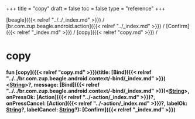+++
title = "copy"
draft = false
toc = false
type = "reference"
+++

[beagle]({{< relref "../../_index.md" >}}) / [br.com.zup.beagle.android.action]({{< relref "../_index.md" >}}) / [Confirm]({{< relref "_index.md" >}}) / [copy]({{< relref "copy.md" >}}) / 



# copy  
  
<b><b>fun [copy]({{< relref "copy.md" >}})(title: [Bind]({{< relref "../../br.com.zup.beagle.android.context/-bind/_index.md" >}})<[String](https://kotlinlang.org/api/latest/jvm/stdlib/kotlin/-string/index.html)>?, message: [Bind]({{< relref "../../br.com.zup.beagle.android.context/-bind/_index.md" >}})<[String](https://kotlinlang.org/api/latest/jvm/stdlib/kotlin/-string/index.html)>, onPressOk: [Action]({{< relref "../-action/_index.md" >}})?, onPressCancel: [Action]({{< relref "../-action/_index.md" >}})?, labelOk: [String](https://kotlinlang.org/api/latest/jvm/stdlib/kotlin/-string/index.html)?, labelCancel: [String](https://kotlinlang.org/api/latest/jvm/stdlib/kotlin/-string/index.html)?): [Confirm]({{< relref "_index.md" >}})</b></b>  



